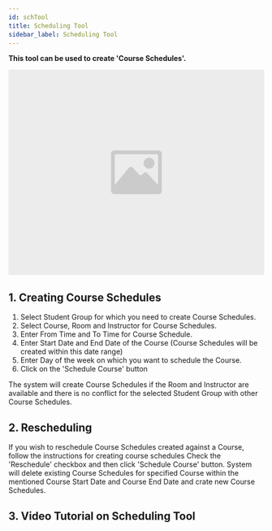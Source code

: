 ```yaml
---
id: schTool
title: Scheduling Tool
sidebar_label: Scheduling Tool
---
```


**This tool can be used to create 'Course Schedules'.**

![image](images/image.jpg)

## 1. Creating Course Schedules

1. Select Student Group for which you need to create Course Schedules.
1. Select Course, Room and Instructor for Course Schedules.
1. Enter From Time and To Time for Course Schedule.
1. Enter Start Date and End Date of the Course (Course Schedules will be created within this date range)
1. Enter Day of the week on which you want to schedule the Course.
1. Click on the 'Schedule Course' button

The system will create Course Schedules if the Room and Instructor are available and there is no conflict for the selected Student Group with other Course Schedules.

## 2. Rescheduling

If you wish to reschedule Course Schedules created against a Course, follow the instructions for creating course schedules
Check the 'Reschedule' checkbox and then click 'Schedule Course' button.
System will delete existing Course Schedules for specified Course within the mentioned Course Start Date and Course End Date and crate new Course Schedules.

## 3. Video Tutorial on Scheduling Tool
